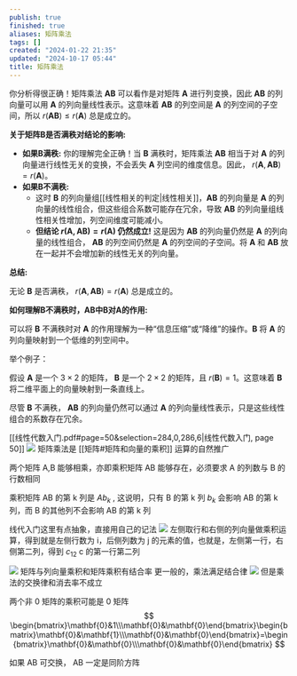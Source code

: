 ```yaml
---
publish: true
finished: true
aliases: 矩阵乘法
tags: []
created: "2024-01-22 21:35"
updated: "2024-10-17 05:44"
title: 矩阵乘法
---
```

你分析得很正确！矩阵乘法 $\mathbf{AB}$ 可以看作是对矩阵 $\mathbf{A}$ 进行列变换，因此 $\mathbf{AB}$ 的列向量可以用 $\mathbf{A}$ 的列向量线性表示。这意味着 $\mathbf{AB}$ 的列空间是 $\mathbf{A}$ 的列空间的子空间，所以 $r(\mathbf{AB}) \le r(\mathbf{A})$ 总是成立的。

**关于矩阵B是否满秩对结论的影响:**

* **如果B满秩:** 你的理解完全正确！当 $\mathbf{B}$ 满秩时，矩阵乘法 $\mathbf{AB}$  相当于对  $\mathbf{A}$  的列向量进行线性无关的变换，不会丢失  $\mathbf{A}$  列空间的维度信息。因此， $r(\mathbf{A}, \mathbf{AB}) = r(\mathbf{A})$。
* **如果B不满秩:**  
    * 这时 $\mathbf{B}$ 的列向量组[[线性相关的判定|线性相关]]，$\mathbf{AB}$ 的列向量是 $\mathbf{A}$ 的列向量的线性组合，但这些组合系数可能存在冗余，导致 $\mathbf{AB}$ 的列向量组线性相关性增加，列空间维度可能减小。 
    * **但结论 $r(\mathbf{A}, \mathbf{AB}) = r(\mathbf{A})$  仍然成立!** 这是因为  $\mathbf{AB}$ 的列向量仍然是 $\mathbf{A}$ 的列向量的线性组合， $\mathbf{AB}$ 的列空间仍然是  $\mathbf{A}$ 的列空间的子空间。将 $\mathbf{A}$ 和 $\mathbf{AB}$ 放在一起并不会增加新的线性无关的列向量。 

**总结:**

无论 $\mathbf{B}$ 是否满秩， $r(\mathbf{A}, \mathbf{AB}) = r(\mathbf{A})$ 总是成立的。 

**如何理解B不满秩时，AB中B对A的作用:**

可以将 $\mathbf{B}$ 不满秩时对 $\mathbf{A}$ 的作用理解为一种“信息压缩”或“降维”的操作。$\mathbf{B}$ 将 $\mathbf{A}$ 的列向量映射到一个低维的列空间中。 

举个例子：

假设 $\mathbf{A}$ 是一个 $3\times2$ 的矩阵， $\mathbf{B}$ 是一个 $2\times2$ 的矩阵，且 $r(\mathbf{B}) = 1$。这意味着 $\mathbf{B}$ 将二维平面上的向量映射到一条直线上。 

尽管 $\mathbf{B}$ 不满秩， $\mathbf{AB}$ 的列向量仍然可以通过  $\mathbf{A}$ 的列向量线性表示，只是这些线性组合的系数存在冗余。



[[线性代数入门.pdf#page=50&selection=284,0,286,6|线性代数入门, page 50]]
![](https://img.hwenyi.tech/202401222138255.webp)
矩阵乘法是 [[矩阵#矩阵和向量的乘积]] 运算的自然推广

两个矩阵 A,B 能够相乘，亦即乘积矩阵 AB 能够存在，必须要求 A 的列数与 B 的行数相同

乘积矩阵 AB 的第 k 列是 $\displaystyle Ab_{k}$ , 这说明，只有 B 的第 k 列 $\displaystyle b_{k}$ 会影响 AB 的第 k 列，而 B 的其他列不会影响 AB 的第 k 列

线代入门这里有点抽象，直接用自己的记法
![](https://img.hwenyi.tech/202401222150056.webp)
左侧取行和右侧的列向量做乘积运算，得到就是左侧行数为 i，后侧列数为 j 的元素的值，也就是，左侧第一行，右侧第二列，得到 $\displaystyle c_{12}$ c 的第一行第二列

![](https://img.hwenyi.tech/202401222152378.webp)
矩阵与列向量乘积和矩阵乘积有结合率
更一般的，乘法满足结合律
![](https://img.hwenyi.tech/202401222218332.webp)
但是乘法的交换律和消去率不成立

两个非 0 矩阵的乘积可能是 0 矩阵
$$
\begin{bmatrix}\mathbf{0}&1\\\mathbf{0}&\mathbf{0}\end{bmatrix}\begin{bmatrix}\mathbf{0}&\mathbf{1}\\\mathbf{0}&\mathbf{0}\end{bmatrix}=\begin{bmatrix}\mathbf{0}&\mathbf{0}\\\mathbf{0}&\mathbf{0}\end{bmatrix}
$$

如果 AB 可交换， AB 一定是同阶方阵

